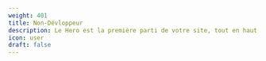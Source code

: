 ```yaml
---
weight: 401
title: Non-Dévloppeur
description: Le Hero est la première parti de votre site, tout en haut, qui acroche vote "lecteur"
icon: user
draft: false
---
```

